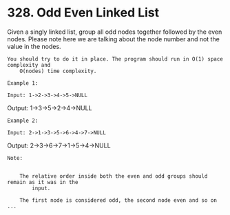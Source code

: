 # 328. Odd Even Linked List

Given a singly linked list, group all odd nodes together followed by the even nodes. Please
        note here we are talking about the node number and not the value in the nodes.

    You should try to do it in place. The program should run in O(1) space complexity and
        O(nodes) time complexity.

    Example 1:

    Input: 1->2->3->4->5->NULL
Output: 1->3->5->2->4->NULL

    Example 2:

    Input: 2->1->3->5->6->4->7->NULL
Output: 2->3->6->7->1->5->4->NULL

    Note:

    
        The relative order inside both the even and odd groups should remain as it was in the
            input.
        
        The first node is considered odd, the second node even and so on ...